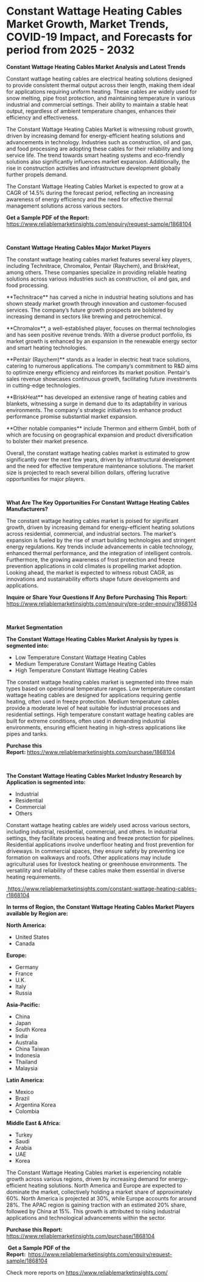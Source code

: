 <p><h1>Constant Wattage Heating Cables Market Growth, Market Trends, COVID-19 Impact, and Forecasts for period from 2025 - 2032</h1></p><p><strong>Constant Wattage Heating Cables Market Analysis and Latest Trends</strong></p>
<p><p>Constant wattage heating cables are electrical heating solutions designed to provide consistent thermal output across their length, making them ideal for applications requiring uniform heating. These cables are widely used for snow melting, pipe frost protection, and maintaining temperature in various industrial and commercial settings. Their ability to maintain a stable heat output, regardless of ambient temperature changes, enhances their efficiency and effectiveness.</p><p>The Constant Wattage Heating Cables Market is witnessing robust growth, driven by increasing demand for energy-efficient heating solutions and advancements in technology. Industries such as construction, oil and gas, and food processing are adopting these cables for their reliability and long service life. The trend towards smart heating systems and eco-friendly solutions also significantly influences market expansion. Additionally, the rise in construction activities and infrastructure development globally further propels demand.</p><p>The Constant Wattage Heating Cables Market is expected to grow at a CAGR of 14.5% during the forecast period, reflecting an increasing awareness of energy efficiency and the need for effective thermal management solutions across various sectors.</p></p>
<p><strong>Get a Sample PDF of the Report:&nbsp;</strong> <a href="https://www.reliablemarketinsights.com/enquiry/request-sample/1868104?utm_campaign=3204&utm_medium=2&utm_source=Github&utm_content=ia&utm_term=07042025&utm_id=constant-wattage-heating-cables">https://www.reliablemarketinsights.com/enquiry/request-sample/1868104</a></p>
<p>&nbsp;</p>
<p><strong>Constant Wattage Heating Cables Major Market Players</strong></p>
<p><p>The constant wattage heating cables market features several key players, including Technitrace, Chromalox, Pentair (Raychem), and BriskHeat, among others. These companies specialize in providing reliable heating solutions across various industries such as construction, oil and gas, and food processing.</p><p>**Technitrace** has carved a niche in industrial heating solutions and has shown steady market growth through innovation and customer-focused services. The company’s future growth prospects are bolstered by increasing demand in sectors like brewing and petrochemical.</p><p>**Chromalox**, a well-established player, focuses on thermal technologies and has seen positive revenue trends. With a diverse product portfolio, its market growth is enhanced by an expansion in the renewable energy sector and smart heating technologies.</p><p>**Pentair (Raychem)** stands as a leader in electric heat trace solutions, catering to numerous applications. The company’s commitment to R&D aims to optimize energy efficiency and reinforces its market position. Pentair's sales revenue showcases continuous growth, facilitating future investments in cutting-edge technologies.</p><p>**BriskHeat** has developed an extensive range of heating cables and blankets, witnessing a surge in demand due to its adaptability in various environments. The company's strategic initiatives to enhance product performance promise substantial market expansion.</p><p>**Other notable companies** include Thermon and eltherm GmbH, both of which are focusing on geographical expansion and product diversification to bolster their market presence. </p><p>Overall, the constant wattage heating cables market is estimated to grow significantly over the next few years, driven by infrastructural development and the need for effective temperature maintenance solutions. The market size is projected to reach several billion dollars, offering lucrative opportunities for major players.</p></p>
<p>&nbsp;</p>
<p><strong>What Are The Key Opportunities For Constant Wattage Heating Cables Manufacturers?</strong></p>
<p><p>The constant wattage heating cables market is poised for significant growth, driven by increasing demand for energy-efficient heating solutions across residential, commercial, and industrial sectors. The market's expansion is fueled by the rise of smart building technologies and stringent energy regulations. Key trends include advancements in cable technology, enhanced thermal performance, and the integration of intelligent controls. Furthermore, the growing awareness of frost protection and freeze prevention applications in cold climates is propelling market adoption. Looking ahead, the market is expected to witness robust CAGR, as innovations and sustainability efforts shape future developments and applications.</p></p>
<p><strong>Inquire or Share Your Questions If Any Before Purchasing This Report:</strong> <a href="https://www.reliablemarketinsights.com/enquiry/pre-order-enquiry/1868104?utm_campaign=3204&utm_medium=2&utm_source=Github&utm_content=ia&utm_term=07042025&utm_id=constant-wattage-heating-cables">https://www.reliablemarketinsights.com/enquiry/pre-order-enquiry/1868104</a></p>
<p>&nbsp;</p>
<p><strong>Market Segmentation</strong></p>
<p><strong>The Constant Wattage Heating Cables Market Analysis by types is segmented into:</strong></p>
<p><ul><li>Low Temperature Constant Wattage Heating Cables</li><li>Medium Temperature Constant Wattage Heating Cables</li><li>High Temperature Constant Wattage Heating Cables</li></ul></p>
<p><p>The constant wattage heating cables market is segmented into three main types based on operational temperature ranges. Low temperature constant wattage heating cables are designed for applications requiring gentle heating, often used in freeze protection. Medium temperature cables provide a moderate level of heat suitable for industrial processes and residential settings. High temperature constant wattage heating cables are built for extreme conditions, often used in demanding industrial environments, ensuring efficient heating in high-stress applications like pipes and tanks.</p></p>
<p><strong>Purchase this Report:&nbsp;</strong><a href="https://www.reliablemarketinsights.com/purchase/1868104?utm_campaign=3204&utm_medium=2&utm_source=Github&utm_content=ia&utm_term=07042025&utm_id=constant-wattage-heating-cables">https://www.reliablemarketinsights.com/purchase/1868104</a></p>
<p>&nbsp;</p>
<p><strong>The Constant Wattage Heating Cables Market Industry Research by Application is segmented into:</strong></p>
<p><ul><li>Industrial</li><li>Residential</li><li>Commercial</li><li>Others</li></ul></p>
<p><p>Constant wattage heating cables are widely used across various sectors, including industrial, residential, commercial, and others. In industrial settings, they facilitate process heating and freeze protection for pipelines. Residential applications involve underfloor heating and frost prevention for driveways. In commercial spaces, they ensure safety by preventing ice formation on walkways and roofs. Other applications may include agricultural uses for livestock heating or greenhouse environments. The versatility and reliability of these cables make them essential in diverse heating requirements.</p></p>
<p><a href="https://www.reliablemarketinsights.com/constant-wattage-heating-cables-r1868104?utm_campaign=3204&utm_medium=2&utm_source=Github&utm_content=ia&utm_term=07042025&utm_id=constant-wattage-heating-cables">&nbsp;https://www.reliablemarketinsights.com/constant-wattage-heating-cables-r1868104</a></p>
<p><strong>In terms of Region, the Constant Wattage Heating Cables Market Players available by Region are:</strong></p>
<p>
    <p> <strong> North America: </strong>
        <ul>
            <li>United States</li>
            <li>Canada</li>
        </ul>
        </p> 
    <p> <strong> Europe: </strong>
        <ul>
            <li>Germany</li>
            <li>France</li>
            <li>U.K.</li>
            <li>Italy</li>
            <li>Russia</li>
        </ul>
        </p> 
    <p> <strong> Asia-Pacific: </strong>
        <ul>
            <li>China</li>
            <li>Japan</li>
            <li>South Korea</li>
            <li>India</li>
            <li>Australia</li>
            <li>China Taiwan</li>
            <li>Indonesia</li>
            <li>Thailand</li>
            <li>Malaysia</li>
        </ul>
        </p> 
    <p> <strong> Latin America: </strong>
        <ul>
            <li>Mexico</li>
            <li>Brazil</li>
            <li>Argentina Korea</li>
            <li>Colombia</li>
        </ul>
        </p> 
    <p> <strong> Middle East & Africa: </strong>
        <ul>
            <li>Turkey</li>
            <li>Saudi</li>
            <li>Arabia</li>
            <li>UAE</li>
            <li>Korea</li>
        </ul>
    </p>
    </p>
<p><p>The Constant Wattage Heating Cables market is experiencing notable growth across various regions, driven by increasing demand for energy-efficient heating solutions. North America and Europe are expected to dominate the market, collectively holding a market share of approximately 60%. North America is projected at 30%, while Europe accounts for around 28%. The APAC region is gaining traction with an estimated 20% share, followed by China at 15%. This growth is attributed to rising industrial applications and technological advancements within the sector.</p></p>
<p><strong>Purchase this Report: </strong><a href="https://www.reliablemarketinsights.com/purchase/1868104?utm_campaign=3204&utm_medium=2&utm_source=Github&utm_content=ia&utm_term=07042025&utm_id=constant-wattage-heating-cables">https://www.reliablemarketinsights.com/purchase/1868104</a></p>
<p>&nbsp;<strong>Get a Sample PDF of the Report:&nbsp;&nbsp;</strong><a href="https://www.reliablemarketinsights.com/enquiry/request-sample/1868104?utm_campaign=3204&utm_medium=2&utm_source=Github&utm_content=ia&utm_term=07042025&utm_id=constant-wattage-heating-cables">https://www.reliablemarketinsights.com/enquiry/request-sample/1868104</a></p>
<p><strong></strong></p>
<p>Check more reports on <a href="https://www.reliablemarketinsights.com/?utm_campaign=3204&utm_medium=2&utm_source=Github&utm_content=ia&utm_term=07042025&utm_id=constant-wattage-heating-cables">https://www.reliablemarketinsights.com/</a></p>